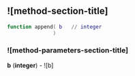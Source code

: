 ## ![method-section-title]


```lua
function append( b   // integer
               )
```


### ![method-parameters-section-title]

**b** (**integer**) - ![b]

